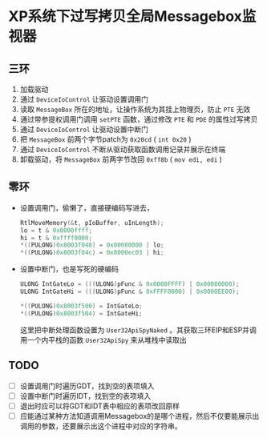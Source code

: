 # XP系统下过写拷贝全局Messagebox监视器
## 三环

1. 加载驱动
2. 通过 `DeviceIoControl` 让驱动设置调用门
3. 读取 `MessageBox` 所在的地址，让操作系统为其挂上物理页，防止 `PTE` 无效
4. 通过带参提权调用门调用 `setPTE` 函数，通过修改 `PTE` 和 `PDE` 的属性过写拷贝
5. 通过 `DeviceIoControl` 让驱动设置中断门
6. 把 `MessageBox` 前两个字节patch为 `0x20cd` ( `int 0x20` )
7. 通过 `DeviceIoControl` 不断从驱动获取函数调用记录并展示在终端
8. 卸载驱动，将 `MessageBox` 前两字节改回 `0xff8b` ( `mov edi, edi` )



## 零环

+ 设置调用门，偷懒了，直接硬编码写进去，

  ```c
  RtlMoveMemory(&t, pIoBuffer, uInLength);
  lo = t & 0x0000ffff;
  hi = t & 0xffff0000;
  *((PULONG)0x8003f048) = 0x00080000 | lo;
  *((PULONG)0x8003f04c) = 0x0000ec03 | hi;
  ```

+ 设置中断门，也是写死的硬编码

  ```c
  ULONG IntGateLo = (((ULONG)pFunc & 0x0000FFFF) | 0x00080000);
  ULONG IntGateHi = (((ULONG)pFunc & 0xFFFF0000) | 0x0000EE00);
  
  *((PULONG)0x8003f500) = IntGateLo;
  *((PULONG)0x8003f504) = IntGateHi;
  ```

  这里把中断处理函数设置为 `User32ApiSpyNaked` 。其获取三环EIP和ESP并调用一个内平栈的函数 `User32ApiSpy` 来从堆栈中读取出



## TODO

- [ ] 设置调用门时遍历GDT，找到空的表项填入
- [ ] 设置中断门时遍历IDT，找到空的表项填入
- [ ] 退出时应可以将GDT和IDT表中相应的表项改回原样
- [ ] 应能通过某种方法知道调用Messagebox的是哪个进程，然后不仅要能展示出调用的参数，还要展示出这个进程中对应的字符串。